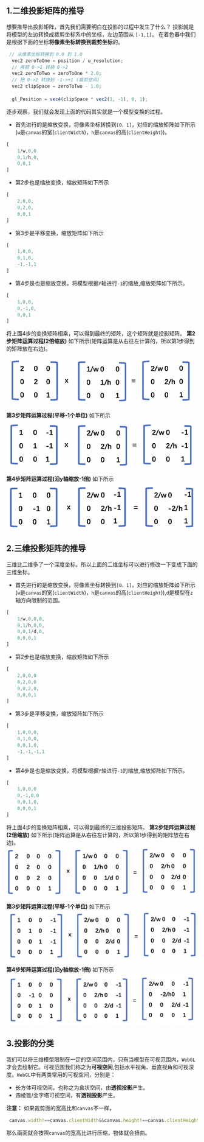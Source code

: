 ## 1.二维投影矩阵的推导
想要推导出投影矩阵，首先我们需要明白在投影的过程中发生了什么？
投影就是将模型的左边转换成裁剪坐标系中的坐标，左边范围从 `[-1,1]`。
在着色器中我们是根据下面的坐标**将像素坐标转换到裁剪坐标**的。
```js
 // 从像素坐标转换到 0.0 到 1.0
  vec2 zeroToOne = position / u_resolution;
  // 再把 0->1 转换 0->2
  vec2 zeroToTwo = zeroToOne * 2.0;
  // 把 0->2 转换到 -1->+1 (裁剪空间)
  vec2 clipSpace = zeroToTwo - 1.0;
 
  gl_Position = vec4(clipSpace * vec2(1, -1), 0, 1);
```
逐步观察，我们就会发现上面的代码其实就是一个模型变换的过程。
+ 首先进行的是缩放变换，将像素坐标转换到`[0，1]`，对应的缩放矩阵如下所示(`w`是`canvas`的宽(`clientWidth`)，`h`是`canvas`的高(`clientHeight`))。
```js
[
    1/w,0,0
    0,1/h,0,
    0,0,1
]
```
+ 第2步也是缩放变换，缩放矩阵如下所示
```js
[
    2,0,0,
    0,2,0,
    0,0,1
]
```
+ 第3步是平移变换，缩放矩阵如下所示
```js
[
    1,0,0,
    0,1,0,
    -1,-1,1
]
```
+ 第4步是也是缩放变换，将模型根据`Y`轴进行`-1`的缩放,缩放矩阵如下所示。
```js
[
    1,0,0,
    0,-1,0,
    0,0,1
]
```
将上面4步的变换矩阵相乘，可以得到最终的矩阵，这个矩阵就是投影矩阵。
**第2步矩阵运算过程(2倍缩放)** 如下所示(矩阵运算是从右往左计算的，所以第1步得到的矩阵放在右边)。
<img src='../../images/2维投影矩阵推导1.png'>

**第3步矩阵运算过程(平移-1个单位)** 如下所示
<img src='../../images/2维投影矩阵推导2.png'>

**第4步矩阵运算过程(沿y轴缩放-1倍)** 如下所示
<img src='../../images/2维投影矩阵推导3.png'>

## 2.三维投影矩阵的推导

三维比二维多了一个深度坐标。所以上面的二维坐标可以进行修改一下变成下面的三维坐标。
+ 首先进行的是缩放变换，将像素坐标转换到`[0，1]`，对应的缩放矩阵如下所示(`w`是`canvas`的宽(`clientWidth`)，`h`是`canvas`的高(`clientHeight`)),`d`是模型在`z`轴方向限制的范围。
```js
[
    1/w,0,0,0,
    0,1/h,0,0,
    0,0,1/d,0,
    0,0,0,1
]
```
+ 第2步也是缩放变换，缩放矩阵如下所示
```js
[
    2,0,0,0
    0,2,0,0
    0,0,2,0,
    0,0,0,1
]
```
+ 第3步是平移变换，缩放矩阵如下所示
```js
[
    1,0,0,0,
    0,1,0,0,
    0,0,1,0,
    -1,-1,-1,1
]
```
+ 第4步是也是缩放变换，将模型根据`Y`轴进行`-1`的缩放,缩放矩阵如下所示。
```js
[
    1,0,0,0
    0,-1,0,0
    0,0,1,0,
    0,0,0,1
]
```
将上面4步的变换矩阵相乘，可以得到最终的三维投影矩阵。
**第2步矩阵运算过程(2倍缩放)** 如下所示(矩阵运算是从右往左计算的，所以第1步得到的矩阵放在右边)。
<img src='../../images/3维投影矩阵推导1.png'>

**第3步矩阵运算过程(平移-1个单位)** 如下所示
<img src='../../images/3维投影矩阵推导2.png'>

**第4步矩阵运算过程(沿y轴缩放-1倍)** 如下所示
<img src='../../images/3维投影矩阵推导3.png'>

## 3.投影的分类
我们可以将三维模型限制在一定的空间范围内，只有当模型在可视范围内，`WebGL`才会去绘制它。可视范围我们称之为**可视空间**,包括水平视角、垂直视角和可视深度。`WebGL`中有两类常用的可视空间，分别是：
+ 长方体可视空间，也称之为盒状空间，由**透视投影**产生。
+ 四棱锥/金字塔可视空间，有**透视投影**产生。

**注意：** 如果裁剪面的宽高比和`canvas`不一样，
```js
 canvas.width!==canvas.clientWidth&&canvas.height!==canvas.clientHeight
```
那么画面就会按照`canvas`的宽高比进行压缩，物体就会扭曲。

